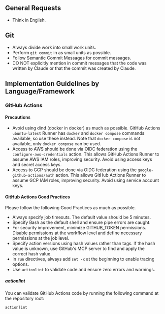 ## General Requests
- Think in English.

## Git
- Always divide work into small work units.
- Perform `git commit` in as small units as possible.
- Follow Semantic Commit Messages for commit messages.
- DO NOT explicitly mention in commit messages that the code was written by Claude or that the commit was created by Claude.

## Implementation Guidelines by Language/Framework

### GitHub Actions

#### Precautions
- Avoid using dind (docker in docker) as much as possible. GitHub Actions `ubuntu-latest` Runner has `docker` and `docker compose` commands available, so use these instead. Note that `docker-compose` is not available, only `docker compose` can be used.
- Access to AWS should be done via OIDC federation using the `configure-aws-credentials` action. This allows GitHub Actions Runner to assume AWS IAM roles, improving security. Avoid using access keys and secret access keys.
- Access to GCP should be done via OIDC federation using the `google-github-actions/auth` action. This allows GitHub Actions Runner to assume GCP IAM roles, improving security. Avoid using service account keys.

#### GitHub Actions Good Practices
Please follow the following Good Practices as much as possible.

- Always specify job timeouts. The default value should be 5 minutes.
- Specify Bash as the default shell and ensure pipe errors are caught.
- For security improvement, minimize GITHUB_TOKEN permissions. Disable permissions at the workflow level and define necessary permissions at the job level.
- Specify action versions using hash values rather than tags. If the hash value is unknown, use GitHub's MCP server to find and apply the correct hash value.
- In `run` directives, always add `set -x` at the beginning to enable tracing options.
- Use `actionlint` to validate code and ensure zero errors and warnings.

##### actionlint
You can validate GitHub Actions code by running the following command at the repository root:

```bash
actionlint
```
